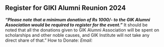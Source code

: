 ## Register for GIKI Alumni Reunion 2024
**_“Please note that a minimum donation of Rs 1000/- to the GIK Alumni Association would be required to register for the event.”_**
It should be noted that all the donations given to GIK Alumni Association will be spent on scholarships and other noble causes, and GIK Institute will not take any direct share of that.”
How to Donate: 
_Email:_
